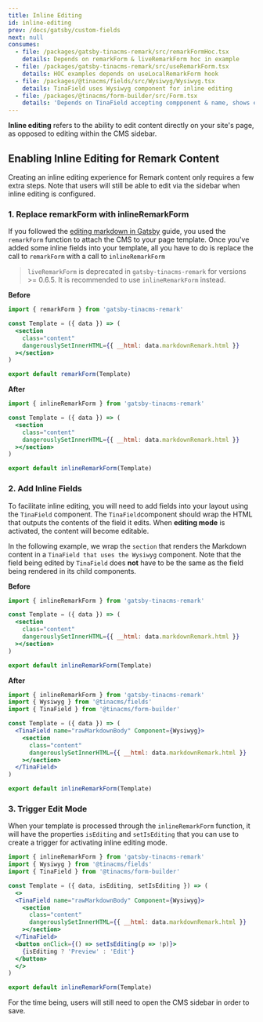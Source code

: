 ```yaml
---
title: Inline Editing
id: inline-editing
prev: /docs/gatsby/custom-fields
next: null
consumes:
  - file: /packages/gatsby-tinacms-remark/src/remarkFormHoc.tsx
    details: Depends on remarkForm & liveRemarkForm hoc in example
  - file: /packages/gatsby-tinacms-remark/src/useRemarkForm.tsx
    details: HOC examples depends on useLocalRemarkForm hook
  - file: /packages/@tinacms/fields/src/Wysiwyg/Wysiwyg.tsx
    details: TinaField uses Wysiwyg component for inline editing
  - file: /packages/@tinacms/form-builder/src/Form.tsx
    details: 'Depends on TinaField accepting compponent & name, shows example'
---
```


**Inline editing** refers to the ability to edit content directly on your site's page, as opposed to editing within the CMS sidebar.

## Enabling Inline Editing for Remark Content

Creating an inline editing experience for Remark content only requires a few extra steps. Note that users will still be able to edit via the sidebar when inline editing is configured.

### 1. Replace remarkForm with inlineRemarkForm

If you followed the [editing markdown in Gatsby](/docs/gatsby/markdown#editing-markdown-content) guide, you used the `remarkForm` function to attach the CMS to your page template. Once you've added some inline fields into your template, all you have to do is replace the call to `remarkForm` with a call to `inlineRemarkForm`

> `liveRemarkForm` is deprecated in `gatsby-tinacms-remark` for versions >= 0.6.5. It is recommended to use `inlineRemarkForm` instead.

**Before**

```jsx
import { remarkForm } from 'gatsby-tinacms-remark'

const Template = ({ data }) => (
  <section
    class="content"
    dangerouslySetInnerHTML={{ __html: data.markdownRemark.html }}
  ></section>
)

export default remarkForm(Template)
```

**After**

```jsx
import { inlineRemarkForm } from 'gatsby-tinacms-remark'

const Template = ({ data }) => (
  <section
    class="content"
    dangerouslySetInnerHTML={{ __html: data.markdownRemark.html }}
  ></section>
)

export default inlineRemarkForm(Template)
```

### 2. Add Inline Fields

To facilitate inline editing, you will need to add fields into your layout using the `TinaField` component. The `TinaField`component should wrap the HTML that outputs the contents of the field it edits. When **editing mode** is activated, the content will become editable.

In the following example, we wrap the `section` that renders the Markdown content in a `TinaField that uses the Wysiwyg` component. Note that the field being edited by `TinaField` does **not** have to be the same as the field being rendered in its child components.

**Before**

```jsx
import { inlineRemarkForm } from 'gatsby-tinacms-remark'

const Template = ({ data }) => (
  <section
    class="content"
    dangerouslySetInnerHTML={{ __html: data.markdownRemark.html }}
  ></section>
)

export default inlineRemarkForm(Template)
```

**After**

```jsx
import { inlineRemarkForm } from 'gatsby-tinacms-remark'
import { Wysiwyg } from '@tinacms/fields'
import { TinaField } from '@tinacms/form-builder'

const Template = ({ data }) => (
  <TinaField name="rawMarkdownBody" Component={Wysiwyg}>
    <section
      class="content"
      dangerouslySetInnerHTML={{ __html: data.markdownRemark.html }}
    ></section>
  </TinaField>
)

export default inlineRemarkForm(Template)
```

### 3. Trigger Edit Mode

When your template is processed through the `inlineRemarkForm` function, it will have the properties `isEditing` and `setIsEditing` that you can use to create a trigger for activating inline editing mode.

```jsx
import { inlineRemarkForm } from 'gatsby-tinacms-remark'
import { Wysiwyg } from '@tinacms/fields'
import { TinaField } from '@tinacms/form-builder'

const Template = ({ data, isEditing, setIsEditing }) => (
  <>
  <TinaField name="rawMarkdownBody" Component={Wysiwyg}>
    <section
      class="content"
      dangerouslySetInnerHTML={{ __html: data.markdownRemark.html }}
    ></section>
  </TinaField>
  <button onClick={() => setIsEditing(p => !p)}>
    {isEditing ? 'Preview' : 'Edit'}
  </button>
  </>
)

export default inlineRemarkForm(Template)
```

For the time being, users will still need to open the CMS sidebar in order to save.
